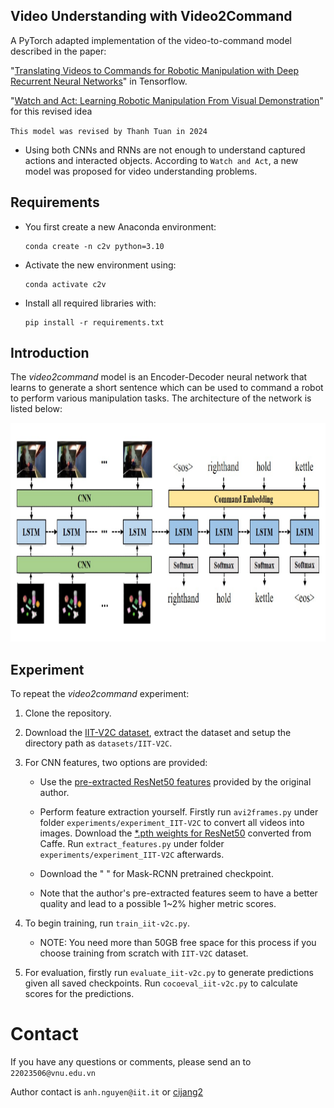 ## Video Understanding with Video2Command

A PyTorch adapted implementation of the video-to-command model described in the paper:

"[Translating Videos to Commands for Robotic Manipulation with Deep Recurrent Neural Networks](https://sites.google.com/site/video2command/)" in Tensorflow.

"[Watch and Act: Learning Robotic Manipulation From Visual Demonstration](https://www.researchgate.net/publication/369127059_Watch_and_Act_Learning_Robotic_Manipulation_From_Visual_Demonstration)" for this revised idea

`This model was revised by Thanh Tuan in 2024`

- Using both CNNs and RNNs are not enough to understand captured actions and interacted objects. According to `Watch and Act`, a new model was proposed for video understanding problems.

## Requirements
- You first create a new Anaconda environment:

      conda create -n c2v python=3.10
- Activate the new environment using:

      conda activate c2v
- Install all required libraries with:

      pip install -r requirements.txt

## Introduction
The *video2command* model is an Encoder-Decoder neural network that learns to generate a short sentence which can be used to command a robot to perform various manipulation tasks. The architecture of the network is listed below:

<p align="center">
  <picture>
    <img alt="image" src="https://github.com/TranThanhTuan2509/video2command-v2/blob/main/images/architecture.png "video2command"" width="600" height="350" style="max-width: 100%;">
  </picture>
</p>

## Experiment
To repeat the *video2command* experiment:
1. Clone the repository.

2. Download the [IIT-V2C dataset](https://sites.google.com/site/iitv2c/), extract the dataset and setup the directory path as `datasets/IIT-V2C`.

4. For CNN features, two options are provided:
     - Use the [pre-extracted ResNet50 features](https://drive.google.com/file/d/1Y_YKHB4Bw6MPXj05S36d1G_3rMx73Uv5/view?usp=sharing) provided by the original author.

     - Perform feature extraction yourself. Firstly run `avi2frames.py` under folder `experiments/experiment_IIT-V2C` to convert all videos into images. Download the [*.pth weights for ResNet50](https://github.com/ruotianluo/pytorch-resnet) converted from Caffe. Run `extract_features.py` under folder `experiments/experiment_IIT-V2C` afterwards.
       
     - Download the " " for Mask-RCNN pretrained checkpoint.
     
     - Note that the author's pre-extracted features seem to have a better quality and lead to a possible 1~2% higher metric scores.

5. To begin training, run `train_iit-v2c.py`.
   - NOTE: You need more than 50GB free space for this process if you choose training from scratch with `IIT-V2C` dataset.

7. For evaluation, firstly run `evaluate_iit-v2c.py` to generate predictions given all saved checkpoints. Run `cocoeval_iit-v2c.py` to calculate scores for the predictions.

# Contact
If you have any questions or comments, please send an to `22023506@vnu.edu.vn`

Author contact is `anh.nguyen@iit.it` or [cijang2](https://github.com/cjiang2)
